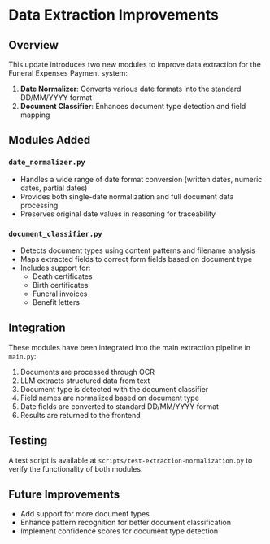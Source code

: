 # Data Extraction Improvements

## Overview
This update introduces two new modules to improve data extraction for the Funeral Expenses Payment system:

1. **Date Normalizer**: Converts various date formats into the standard DD/MM/YYYY format
2. **Document Classifier**: Enhances document type detection and field mapping

## Modules Added

### `date_normalizer.py`
- Handles a wide range of date format conversion (written dates, numeric dates, partial dates)
- Provides both single-date normalization and full document data processing
- Preserves original date values in reasoning for traceability

### `document_classifier.py`
- Detects document types using content patterns and filename analysis
- Maps extracted fields to correct form fields based on document type
- Includes support for:
  - Death certificates
  - Birth certificates
  - Funeral invoices
  - Benefit letters

## Integration
These modules have been integrated into the main extraction pipeline in `main.py`:

1. Documents are processed through OCR
2. LLM extracts structured data from text
3. Document type is detected with the document classifier
4. Field names are normalized based on document type
5. Date fields are converted to standard DD/MM/YYYY format
6. Results are returned to the frontend

## Testing
A test script is available at `scripts/test-extraction-normalization.py` to verify the functionality of both modules.

## Future Improvements
- Add support for more document types
- Enhance pattern recognition for better document classification
- Implement confidence scores for document type detection
